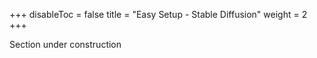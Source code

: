 +++
disableToc = false
title = "Easy Setup - Stable Diffusion"
weight = 2
+++

Section under construction